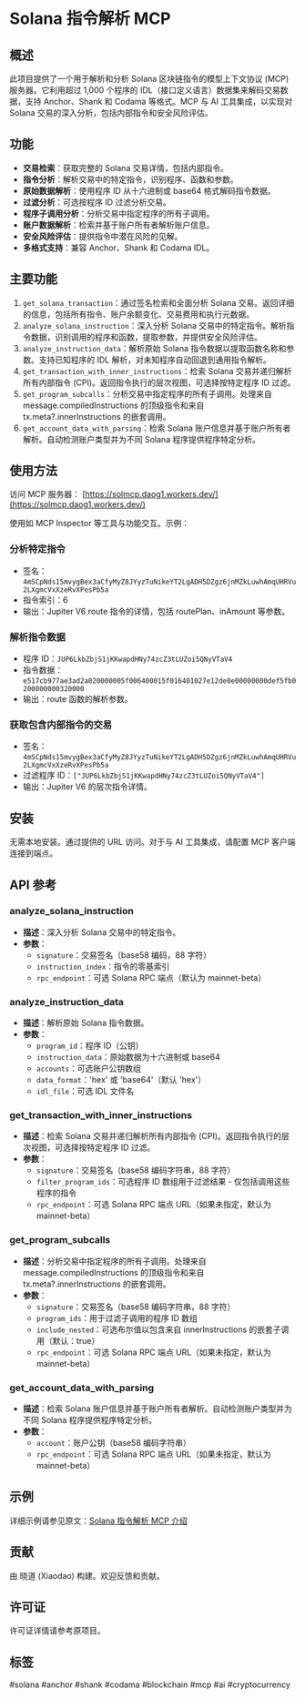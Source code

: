 # Solana 指令解析 MCP

## 概述

此项目提供了一个用于解析和分析 Solana 区块链指令的模型上下文协议 (MCP) 服务器。它利用超过 1,000 个程序的 IDL（接口定义语言）数据集来解码交易数据，支持 Anchor、Shank 和 Codama 等格式。MCP 与 AI 工具集成，以实现对 Solana 交易的深入分析，包括内部指令和安全风险评估。

## 功能

- **交易检索**：获取完整的 Solana 交易详情，包括内部指令。
- **指令分析**：解析交易中的特定指令，识别程序、函数和参数。
- **原始数据解析**：使用程序 ID 从十六进制或 base64 格式解码指令数据。
- **过滤分析**：可选按程序 ID 过滤分析交易。
- **程序子调用分析**：分析交易中指定程序的所有子调用。
- **账户数据解析**：检索并基于账户所有者解析账户信息。
- **安全风险评估**：提供指令中潜在风险的见解。
- **多格式支持**：兼容 Anchor、Shank 和 Codama IDL。

## 主要功能

1. `get_solana_transaction`：通过签名检索和全面分析 Solana 交易。返回详细的信息，包括所有指令、账户余额变化、交易费用和执行元数据。
2. `analyze_solana_instruction`：深入分析 Solana 交易中的特定指令。解析指令数据，识别调用的程序和函数，提取参数，并提供安全风险评估。
3. `analyze_instruction_data`：解析原始 Solana 指令数据以提取函数名称和参数。支持已知程序的 IDL 解析，对未知程序自动回退到通用指令解析。
4. `get_transaction_with_inner_instructions`：检索 Solana 交易并递归解析所有内部指令 (CPI)。返回指令执行的层次视图，可选择按特定程序 ID 过滤。
5. `get_program_subcalls`：分析交易中指定程序的所有子调用。处理来自 message.compiledInstructions 的顶级指令和来自 tx.meta?.innerInstructions 的嵌套调用。
6. `get_account_data_with_parsing`：检索 Solana 账户信息并基于账户所有者解析。自动检测账户类型并为不同 Solana 程序提供程序特定分析。

## 使用方法

访问 MCP 服务器： [https://solmcp.daog1.workers.dev/](https://solmcp.daog1.workers.dev/)

使用如 MCP Inspector 等工具与功能交互。示例：

### 分析特定指令
- 签名：`4mSCpNds15mvygBex3aCfyMyZ8JYyzTuNikeYT2LgADH5DZgz6jnMZkLuwhAmqUHRVu2LXgmcVxXzeRvXPesPb5a`
- 指令索引：6
- 输出：Jupiter V6 route 指令的详情，包括 routePlan、inAmount 等参数。

### 解析指令数据
- 程序 ID：`JUP6LkbZbjS1jKKwapdHNy74zcZ3tLUZoi5QNyVTaV4`
- 指令数据：`e517cb977ae3ad2a020000005f006400015f016401027e12de0e00000000def5fb0200000000320000`
- 输出：route 函数的解析参数。

### 获取包含内部指令的交易
- 签名：`4mSCpNds15mvygBex3aCfyMyZ8JYyzTuNikeYT2LgADH5DZgz6jnMZkLuwhAmqUHRVu2LXgmcVxXzeRvXPesPb5a`
- 过滤程序 ID：`["JUP6LkbZbjS1jKKwapdHNy74zcZ3tLUZoi5QNyVTaV4"]`
- 输出：Jupiter V6 的层次指令详情。

## 安装

无需本地安装。通过提供的 URL 访问。对于与 AI 工具集成，请配置 MCP 客户端连接到端点。

## API 参考

### analyze_solana_instruction
- **描述**：深入分析 Solana 交易中的特定指令。
- **参数**：
  - `signature`：交易签名（base58 编码，88 字符）
  - `instruction_index`：指令的零基索引
  - `rpc_endpoint`：可选 Solana RPC 端点（默认为 mainnet-beta）

### analyze_instruction_data
- **描述**：解析原始 Solana 指令数据。
- **参数**：
  - `program_id`：程序 ID（公钥）
  - `instruction_data`：原始数据为十六进制或 base64
  - `accounts`：可选账户公钥数组
  - `data_format`：'hex' 或 'base64'（默认 'hex'）
  - `idl_file`：可选 IDL 文件名

### get_transaction_with_inner_instructions
- **描述**：检索 Solana 交易并递归解析所有内部指令 (CPI)。返回指令执行的层次视图，可选择按特定程序 ID 过滤。
- **参数**：
  - `signature`：交易签名（base58 编码字符串，88 字符）
  - `filter_program_ids`：可选程序 ID 数组用于过滤结果 - 仅包括调用这些程序的指令
  - `rpc_endpoint`：可选 Solana RPC 端点 URL（如果未指定，默认为 mainnet-beta）

### get_program_subcalls
- **描述**：分析交易中指定程序的所有子调用。处理来自 message.compiledInstructions 的顶级指令和来自 tx.meta?.innerInstructions 的嵌套调用。
- **参数**：
  - `signature`：交易签名（base58 编码字符串，88 字符）
  - `program_ids`：用于过滤子调用的程序 ID 数组
  - `include_nested`：可选布尔值以包含来自 innerInstructions 的嵌套子调用（默认：true）
  - `rpc_endpoint`：可选 Solana RPC 端点 URL（如果未指定，默认为 mainnet-beta）

### get_account_data_with_parsing
- **描述**：检索 Solana 账户信息并基于账户所有者解析。自动检测账户类型并为不同 Solana 程序提供程序特定分析。
- **参数**：
  - `account`：账户公钥（base58 编码字符串）
  - `rpc_endpoint`：可选 Solana RPC 端点 URL（如果未指定，默认为 mainnet-beta）

## 示例

详细示例请参见原文：[Solana 指令解析 MCP 介绍](https://dev.to/xiaodao/introduction-to-solana-instruction-parsing-mcp-1mk6)

## 贡献

由 晓道 (Xiaodao) 构建。欢迎反馈和贡献。

## 许可证

许可证详情请参考原项目。

## 标签

#solana #anchor #shank #codama #blockchain #mcp #ai #cryptocurrency
